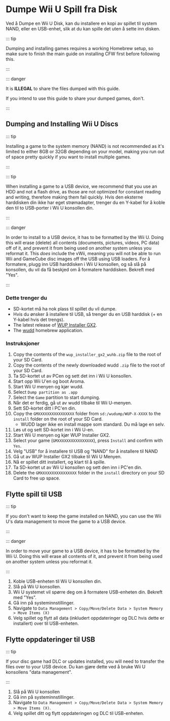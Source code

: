 # Dumpe Wii U Spill fra Disk

Ved å Dumpe en Wii U Disk, kan du installere en kopi av spillet til system NAND, eller en USB-enhet, slik at du kan spille det uten å sette inn disken.

::: tip

Dumping and installing games requires a working Homebrew setup, so make sure to finish the main guide on installing CFW first before following this.

:::

::: danger

It is **ILLEGAL** to share the files dumped with this guide.

If you intend to use this guide to share your dumped games, don't.

:::

## Dumping and Installing Wii U Discs

::: tip

Installing a game to the system memory (NAND) is not recommended as it's limited to either 8GB or 32GB depending on your model, making you run out of space pretty quickly if you want to install multiple games.

:::

::: tip

When installing a game to a USB device, we recommend that you use an HDD and not a flash drive, as those are not optimized for constant reading and writing, therefore making them fail quickly. Hvis den eksterne harddisken din ikke har eget strømadapter, trenger du en Y-kabel for å koble den til to USB-porter i Wii U konsollen din.

:::

::: danger

In order to install to a USB device, it has to be formatted by the Wii U. Doing this will erase (delete) all contents (documents, pictures, videos, PC data) off of it, and prevent it from being used on another system unless you reformat it. This _does_ include the vWii, meaning you will not be able to run Wii and GameCube disc images off the USB using USB loaders. For å formatere, plugg inn USB harddisken i Wii U konsollen, og så slå på konsollen, du vil da få beskjed om å formatere harddisken. Bekreft med "Yes".

:::

### Dette trenger du

- SD-kortet må ha nok plass til spillet du vil dumpe.
- Hvis du ønsker å installere til USB, så trenger du en USB harddisk (+ en Y-kabel hvis det trengs).
- The latest release of [WUP Installer GX2](https://wiiu.cdn.fortheusers.org/zips/wup_installer_gx2_wuhb.zip).
- The [wudd](https://wiiu.cdn.fortheusers.org/zips/wudd.zip) homebrew application.

### Instruksjoner

1. Copy the contents of the `wup_installer_gx2_wuhb.zip` file to the root of your SD Card.
2. Copy the contents of the newly downloaded wudd `.zip` file to the root of your SD Card.
3. Ta SD-kortet ut av PCen og sett det inn i Wii U konsollen.
4. Start opp Wii U'en og boot Aroma.
5. Start Wii U menyen og kjør wudd.
6. Select `Dump partition as .app`
7. Select the `Game` partition to start dumping.
8. Når det er ferdig, gå ut av wudd tilbake til Wii U-menyen.
9. Sett SD-kortet ditt i PC'en din.
10. Copy the `GMXXXXXXXXXXXXXXXX` folder from `sd:/wudump/WUP-X-XXXX` to the `install` folder on the root of your SD Card.
    - WUDD lager ikke en install mappe som standard. Du må lage en selv.
11. Løs ut og sett SD-kortet inn i Wii U-en.
12. Start Wii U menyen og kjør WUP Installer GX2.
13. Select your game (`GMXXXXXXXXXXXXXXXX`), press `Install` and confirm with `Yes`.
14. Velg "USB" for å installere til USB og "NAND" for å installere til NAND
15. Gå ut av WUP Installer GX2 tilbake til Wii U Menyen.
16. Nå er spillet ditt installert, og klart til å spille.
17. Ta SD-kortet ut av Wii U konsollen og sett den inn i PC'en din.
18. Delete the `GMXXXXXXXXXXXXXXXX` folder in the `install` directory on your SD Card to free up space.

## Flytte spill til USB

::: tip

If you don't want to keep the game installed on NAND, you can use the Wii U's data management to move the game to a USB device.

:::

::: danger

In order to move your game to a USB device, it has to be formatted by the Wii U. Doing this will erase all contents of it, and prevent it from being used on another system unless you reformat it.

:::

1. Koble USB-enheten til Wii U konsollen din.
2. Slå på Wii U konsollen.
3. Wii U systemet vil spørre deg om å formatere USB-enheten din. Bekreft med "Yes".
4. Gå inn på systeminnstillinger.
5. Navigate to `Data Management > Copy/Move/Delete Data > System Memory > Move Items (X)`
6. Velg spillet og flytt all data (inkludert oppdateringer og DLC hvis dette er installert) over til USB-enheten.

## Flytte oppdateringer til USB

::: tip

If your disc game had DLC or updates installed, you will need to transfer the files over to your USB device. Du kan gjøre dette ved å bruke Wii U konsollens "data management".

:::

1. Slå på Wii U konsollen
2. Gå inn på systeminnstillinger.
3. Navigate to `Data Management > Copy/Move/Delete Data > System Memory > Move Items (X)`.
4. Velg spillet ditt og flytt oppdateringen og DLC til USB-enheten.
